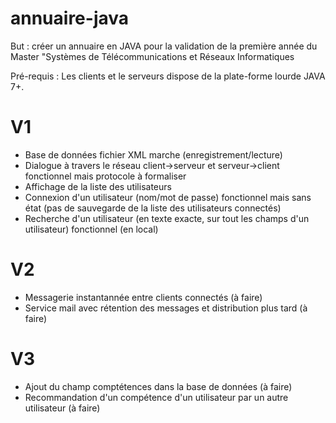 # annuaire-java
But : créer un annuaire en JAVA pour la validation de la première année du Master "Systèmes de Télécommunications et Réseaux Informatiques

Pré-requis :
Les clients et le serveurs dispose de la plate-forme lourde JAVA 7+.

# V1
- Base de données fichier XML marche (enregistrement/lecture)
- Dialogue à travers le réseau client->serveur et serveur->client fonctionnel mais protocole à formaliser
- Affichage de la liste des utilisateurs
- Connexion d'un utilisateur (nom/mot de passe) fonctionnel mais sans état (pas de sauvegarde de la liste des utilisateurs connectés)
- Recherche d'un utilisateur (en texte exacte, sur tout les champs d'un utilisateur) fonctionnel (en local)

# V2
- Messagerie instantannée entre clients connectés (à faire)
- Service mail avec rétention des messages et distribution plus tard (à faire)

# V3
- Ajout du champ comptétences dans la base de données (à faire)
- Recommandation d'un compétence d'un utilisateur par un autre utilisateur (à faire)
